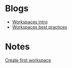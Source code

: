 # Blogs
- [Workspaces intro](https://github.com/solo-io/solo-cop/blob/main/blogs/workspaces/Intro.md)
- [Workspaces best practices](https://github.com/solo-io/solo-cop/blob/main/blogs/workspaces/Best_Practices.md)

# Notes
[Create first workspace](./sample-starter-workspaces/step-1-create-simple-workspaces.md)